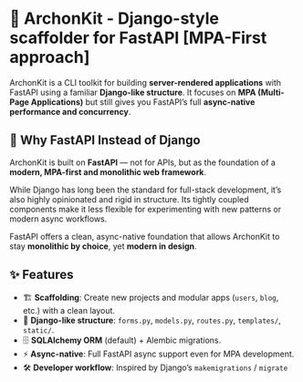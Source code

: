 # 👑 **ArchonKit** - Django-style scaffolder  for FastAPI [MPA-First approach]

ArchonKit is a CLI toolkit for building **server-rendered applications** with FastAPI using a familiar **Django-like structure**. It focuses on **MPA (Multi-Page Applications)** but still gives you FastAPI’s full **async-native performance and concurrency**.

## 🧠 Why FastAPI Instead of Django
ArchonKit is built on **FastAPI** — not for APIs, but as the foundation of a **modern, MPA-first and monolithic web framework**.

While Django has long been the standard for full-stack development, it’s also highly opinionated and rigid in structure. Its tightly coupled components make it less flexible for experimenting with new patterns or modern async workflows.  

FastAPI offers a clean, async-native foundation that allows ArchonKit to stay **monolithic by choice**, yet **modern in design**.


## ✨ Features

- 🏗️ **Scaffolding**: Create new projects and modular apps (`users`, `blog`, etc.) with a clean layout.
- 📂 **Django-like structure**: `forms.py`, `models.py`, `routes.py`, `templates/`, `static/`.
- 🗄️ **SQLAlchemy ORM** (default) + Alembic migrations.
- ⚡ **Async-native**: Full FastAPI async support even for MPA development.
- 🛠️ **Developer workflow**: Inspired by Django’s `makemigrations` / `migrate`